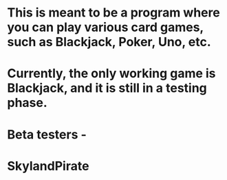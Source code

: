 # This is meant to be a program where you can play various card games, such as Blackjack, Poker, Uno, etc.
# Currently, the only working game is Blackjack, and it is still in a testing phase.

# Beta testers -
#      SkylandPirate
